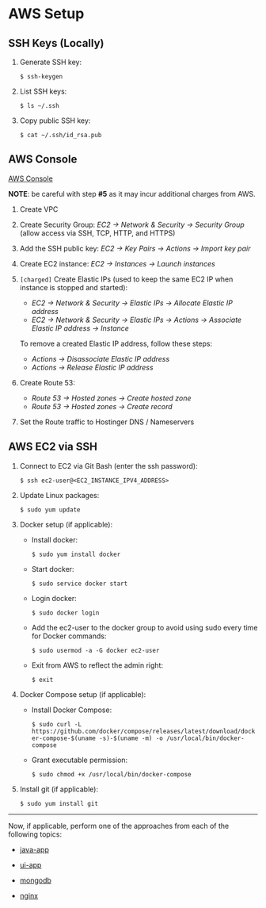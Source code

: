 # AWS Setup

## SSH Keys (Locally)

1. Generate SSH key:

   `$ ssh-keygen`

2. List SSH keys:

   `$ ls ~/.ssh`

3. Copy public SSH key:

   `$ cat ~/.ssh/id_rsa.pub`

## AWS Console

[AWS Console](https://us-east-1.console.aws.amazon.com/console/home?region=us-east-1)

**NOTE**: be careful with step **#5** as it may incur additional charges from AWS.

1. Create VPC

2. Create Security Group: _EC2 -> Network & Security -> Security Group_ (allow access via SSH, TCP, HTTP, and HTTPS)

3. Add the SSH public key: _EC2 -> Key Pairs -> Actions -> Import key pair_

4. Create EC2 instance: _EC2 -> Instances -> Launch instances_

5. `[charged]` Create Elastic IPs (used to keep the same EC2 IP when instance is stopped and started):

   - _EC2 -> Network & Security -> Elastic IPs -> Allocate Elastic IP address_
   - _EC2 -> Network & Security -> Elastic IPs -> Actions -> Associate Elastic IP address -> Instance_

   To remove a created Elastic IP address, follow these steps:

   - _Actions -> Disassociate Elastic IP address_
   - _Actions -> Release Elastic IP address_

6. Create Route 53:

   - _Route 53 -> Hosted zones -> Create hosted zone_
   - _Route 53 -> Hosted zones -> Create record_

7. Set the Route traffic to Hostinger DNS / Nameservers

## AWS EC2 via SSH

1. Connect to EC2 via Git Bash (enter the ssh password):

   `$ ssh ec2-user@<EC2_INSTANCE_IPV4_ADDRESS>`

2. Update Linux packages:

   `$ sudo yum update`

3. Docker setup (if applicable):

   - Install docker:

     `$ sudo yum install docker`

   - Start docker:

     `$ sudo service docker start`

   - Login docker:

     `$ sudo docker login`

   - Add the ec2-user to the docker group to avoid using sudo every time for Docker commands:

     `$ sudo usermod -a -G docker ec2-user`

   - Exit from AWS to reflect the admin right:

     `$ exit`

4. Docker Compose setup (if applicable):

   - Install Docker Compose:

     `$ sudo curl -L https://github.com/docker/compose/releases/latest/download/docker-compose-$(uname -s)-$(uname -m) -o /usr/local/bin/docker-compose`

   - Grant executable permission:

     `$ sudo chmod +x /usr/local/bin/docker-compose`

5. Install git (if applicable):

   `$ sudo yum install git`

---

Now, if applicable, perform one of the approaches from each of the following topics:

- [java-app](https://github.com/erebelo/aws-docker/tree/main/java-app)

- [ui-app](https://github.com/erebelo/aws-docker/tree/main/ui-app)

- [mongodb](https://github.com/erebelo/aws-docker/tree/main/mongodb)

- [nginx](https://github.com/erebelo/aws-docker/tree/main/nginx)
